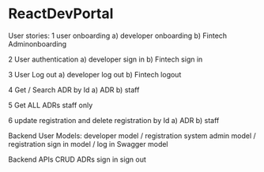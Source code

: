 # ReactDevPortal

User stories:
1 user onboarding
a) developer onboarding
b) Fintech Adminonboarding

2 User authentication
a) developer sign in
b) Fintech sign in

<!-- c) staff sign in -->

3 User Log out
a) developer log out
b) Fintech logout

<!-- c) staff log out -->

4 Get / Search ADR by Id
a) ADR
b) staff

5 Get ALL ADRs
staff only

6 update registration and delete registration by Id
a) ADR
b) staff

Backend User Models:
developer model / registration
system admin model / registration
sign in model / log in
Swagger model

Backend APIs
CRUD ADRs
sign in
sign out

